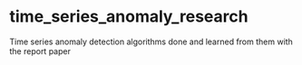# time_series_anomaly_research
Time series anomaly detection algorithms done and learned from them with the report paper
